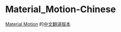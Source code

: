 # Material_Motion-Chinese

[Material Motion](https://www.google.com/design/spec/motion/material-motion.html) 的[中文翻译版本](http://www.martinrgb.com/Material-Motion-Chinese/motion/material-motion.html)


